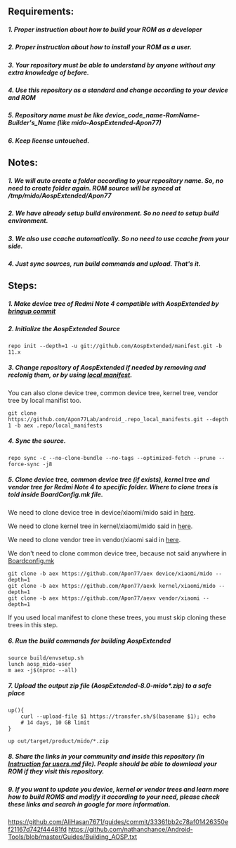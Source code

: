 ## Requirements:
##### 1. Proper instruction about how to build your ROM as a developer
##### 2. Proper instruction about how to install your ROM as a user.
##### 3. Your repository must be able to understand by anyone without any extra knowledge of before.
##### 4. Use this repository as a standard and change according to your device and ROM
##### 5. Repository name must be like device_code_name-RomName-Builder's_Name (like mido-AospExtended-Apon77)
##### 6. Keep license untouched.

## Notes:
##### 1. We will auto create a folder according to your repository name. So, no need to create folder again. ROM source will be synced at /tmp/mido/AospExtended/Apon77
##### 2. We have already setup build environment. So no need to setup build environment. 
##### 3. We also use ccache automatically. So no need to use ccache from your side.
##### 4. Just sync sources, run build commands and upload. That's it.

## Steps:
##### 1. Make device tree of Redmi Note 4 compatible with AospExtended by [bringup commit](https://github.com/Apon77/aex/commit/7b64c1c6cc477ea44e50664e4e9c6739ffcd7054)
##### 2. Initialize the AospExtended Source

`repo init --depth=1 -u git://github.com/AospExtended/manifest.git -b 11.x`

##### 3. Change repository of AospExtended if needed by removing and reclonig them, or by using [local manifest](https://forum.xda-developers.com/t/learn-about-the-repo-tool-manifests-and-local-manifests-and-5-important-tips.2329228/).

You can also clone device tree, common device tree, kernel tree, vendor tree by local manifist too.

`git clone https://github.com/Apon77Lab/android_.repo_local_manifests.git --depth 1 -b aex .repo/local_manifests`

##### 4. Sync the source.

`repo sync -c --no-clone-bundle --no-tags --optimized-fetch --prune --force-sync -j8`

##### 5. Clone device tree, common device tree (if exists), kernel tree and vendor tree for Redmi Note 4 to specific folder. Where to clone trees is told inside BoardConfig.mk file.

We need to clone device tree in device/xiaomi/mido said in [here](https://github.com/Apon77/aex/blob/aex/BoardConfig.mk#L17).

We need to clone kernel tree in kernel/xiaomi/mido said in [here](https://github.com/Apon77/aex/blob/aex/BoardConfig.mk#L48).

We need to clone vendor tree in vendor/xiaomi said in [here](https://github.com/Apon77/aex/blob/aex/BoardConfig.mk#L167).

We don't need to clone common device tree, because not said anywhere in [Boardconfig.mk](https://github.com/Apon77/aex/blob/aex/BoardConfig.mk)

```
git clone -b aex https://github.com/Apon77/aex device/xiaomi/mido --depth=1
git clone -b aex https://github.com/Apon77/aexk kernel/xiaomi/mido --depth=1
git clone -b aex https://github.com/Apon77/aexv vendor/xiaomi --depth=1
```

If you used local manifest to clone these trees, you must skip cloning these trees in this step.

##### 6. Run the build commands for building AospExtended

```
source build/envsetup.sh
lunch aosp_mido-user
m aex -j$(nproc --all)
```

##### 7. Upload the output zip file (AospExtended-8.0-mido*.zip) to a safe place
```
up(){
	curl --upload-file $1 https://transfer.sh/$(basename $1); echo
	# 14 days, 10 GB limit
}

up out/target/product/mido/*.zip
```
##### 8. Share the links in your community and inside this repository (in [Instruction for users.md](https://github.com/Mr-Beast77Lab/mido-AospExtended-Apon77/blob/main/Instructions%20for%20users.md#1-download-latest-rom-zip-file) file). People should be able to download your ROM if they visit this repository.
##### 9. If you want to update you device, kernel or vendor trees and learn more how to build ROMS and modify it according to your need, please check these links and search in google for more information.
https://github.com/AliHasan7671/guides/commit/33361bb2c78af01426350ef21167d742f44481fd
https://github.com/nathanchance/Android-Tools/blob/master/Guides/Building_AOSP.txt


